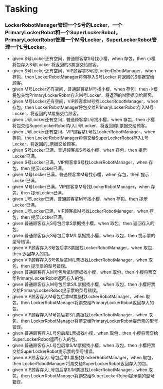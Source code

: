 # Tasking

### LockerRobotManager管理一个S号的Locker，一个PrimaryLockerRobot和一个SuperLockerRobot。PrimaryLockerRobot管理一个M号Locker，SuperLockerRobot管理一个L号Locker。

- given S号Locker还有空间，普通顾客拿S号找小樱，when 存包，then 小樱将包存入S号Locker 将返回的S票据交给顾客。
- given S号Locker还有空间，VIP顾客拿S号找LockerRobotManager，when 存包，then LockerRobotManager将包存入S号Locker 将返回的S票据交给顾客。
- given M号Locker还有空间，普通顾客拿M号找小樱，when 存包，then 小樱将包交给PrimaryLockerRobot存入M号Locker，将返回的M票据交给顾客。
- given M号Locker还有空间，VIP顾客拿M号找LockerRobotManager，when 存包，then LockerRobotManager将包交给PrimaryLockerRobot存入M号Locker，将返回的M票据交给顾客。
- given L号Locker还有空间，普通顾客拿L号找小樱，when 存包，then 小樱将包交给SuperLockerRobot存入L号Locker，将返回的L票据交给顾客。
- given L号Locker还有空间，VIP顾客拿L号找LockerRobotManager，when 存包，then LockerRobotManager将包交给SuperLockerRobot存入L号Locker，将返回的L票据交给顾客。
- given S号Locker已满，普通顾客拿S号找小樱，when 存包，then 提示Locker已满。
- given S号Locker已满，VIP顾客拿S号找LockerRobotManager，when 存包，then 提示Locker已满。
- given M号Locker已满，普通顾客拿M号找小樱，when 存包，then 提示Locker已满。
- given M号Locker已满，VIP顾客拿M号找LockerRobotManager，when 存包，then 提示Locker已满。
- given L号Locker已满，普通顾客拿M号找小樱，when 存包，then 提示Locker已满。
- given L号Locker已满，VIP顾客拿M号找LockerRobotManager，when 存包，then 提示Locker已满。
- given 普通顾客存入S号包后拿S票据找小樱，when 取包，then 返回存入的包。
- given 普通顾客存入S号包后拿M/L票据找小樱，when 取包，then 提示票的型号错误。
- given VIP顾客存入S号包后拿S票据找LockerRobotManager，when 取包，then 返回存入的包。
- given VIP顾客存入S号包后拿M/L票据找LockerRobotManager，when 取包，then 提示票的型号错误。
- given 普通顾客存入M号包后拿M票据找小樱，when 取包，then 小樱将票交给PrimaryLockerRobot返回存入的包。
- given 普通顾客存入M号包后拿S/L票据找小樱，when 取包，then 小樱将票交给PrimaryLockerRobot提示票的型号错误。
- given VIP顾客存入M号包后拿M票据找LockerRobotManager，when 取包，then LockerRobotManager将票交给PrimaryLockerRobot返回存入的包。
- given VIP顾客存入M号包后拿S/L票据找LockerRobotManager，when 取包，then LockerRobotManager将票交给PrimaryLockerRobot提示票的型号错误。
- given 普通顾客存入L号包后拿L票据找小樱，when 取包，then 小樱将票交给SuperLockerRobot返回存入的包。
- given 普通顾客存入L号包后拿S/M票据找小樱，when 取包，then 小樱将票交给SuperLockerRobot提示票的型号错误。
- given VIP顾客存入L号包后拿L票据找LockerRobotManager，when 取包，then LockerRobotManager将票交给SuperLockerRobot返回存入的包。
- given VIP顾客存入L号包后拿S/M票据找LockerRobotManager，when 取包，then LockerRobotManager将票交给SuperLockerRobot提示票的型号错误。